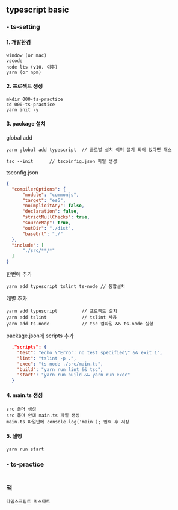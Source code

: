 ## typescript basic

### - ts-setting
#### 1. 개발환경
```
window (or mac)
vscode
node lts (v10. 이후)
yarn (or npm)
```
#### 2. 프로젝트 생성
``` shell
mkdir 000-ts-practice
cd 000-ts-practice
yarn init -y
```

#### 3. package 설치
global add
``` shell
yarn global add typescript  // 글로벌 설치 이미 설치 되어 있다면 패스
```
``` shell
tsc --init      // tscoinfig.json 파일 생성
```
tsconfig.json
``` json
{
  "compilerOptions": {
      "module": "commonjs",
      "target": "es6",
      "noImplicitAny": false,
      "declaration": false,
      "strictNullChecks": true,
      "sourceMap": true,
      "outDir": "./dist",
      "baseUrl": "./"
  },
  "include": [
      "./src/**/*"
  ]
}
```
한번에 추가
``` shell
yarn add typescript tslint ts-node // 통합설치
```
개별 추가
``` shell
yarn add typescript         // 프로젝트 설치
yarn add tslint             // tslint 사용
yarn add ts-node            // tsc 컴파일 && ts-node 실행
```
package.json에 scripts 추가
``` json
  ,"scripts": {
    "test": "echo \"Error: no test specified\" && exit 1",
    "lint": "tslint -p .",
    "exec": "ts-node ./src/main.ts",
    "build": "yarn run lint && tsc",
    "start": "yarn run build && yarn run exec"
  }

```

#### 4. main.ts 생성
```
src 폴더 생성
src 폴더 안에 main.ts 파일 생성
main.ts 파일안에 console.log('main'); 입력 후 저장
```

#### 5. 샐행
```
yarn run start
```

### - ts-practice
```

```

### 책
```
타입스크립트 퀵스타트
```